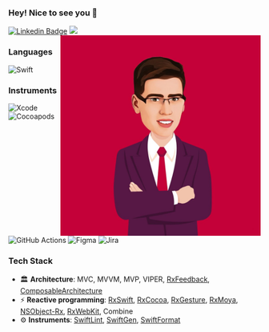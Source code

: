 ### Hey! Nice to see you 👋
[![Linkedin Badge](https://img.shields.io/badge/-onsissond-blue?style=plastic&logo=Linkedin&logoColor=white&link=https://www.linkedin.com/in/onsissond/)](https://www.linkedin.com/in/onsissond/)
<a href="mailto:onsissond@gmail.com"><img src="https://img.shields.io/badge/-onsissond@gmail.com-D14836?style=flat&logo=Gmail&logoColor=white"/></a>
<img align="right" width="400" src="DF114D54-BC90-4D7B-8184-684CFBD46CE9_1_105_c.jpeg">

### Languages
![Swift](https://img.shields.io/badge/-Swift-000?&logo=Swift)
### Instruments
![Xcode](https://img.shields.io/badge/-Xcode-05122A?style=flat&logo=Xcode&logoColor=#448EE2)
![Cocoapods](https://img.shields.io/badge/-CocoaPods-05122A?style=flat&logo=CocoaPods&logoColor=#E64225)
![GitHub Actions](https://img.shields.io/badge/-GitHubActions-05122A?style=flat&logo=GitHubActions&logoColor=#2088FF)
![Figma](https://img.shields.io/badge/-Figma-05122A?style=flat&logo=Figma&logoColor=#F24E1E)
![Jira](https://img.shields.io/badge/-Jira-05122A?style=flat&logo=JiraSoftware&logoColor=#0052CC)

### Tech Stack
- 🏛 **Architecture**: MVC, MVVM, MVP, VIPER, [RxFeedback](https://github.com/NoTests/RxFeedback.swift), [ComposableArchitecture](https://github.com/pointfreeco/swift-composable-architecture)
- ⚡ **Reactive programming**: [RxSwift](https://github.com/ReactiveX/RxSwift), [RxCocoa](https://github.com/ReactiveX/RxSwift/tree/main/RxCocoa), [RxGesture](https://github.com/RxSwiftCommunity/RxGesture), [RxMoya](https://github.com/Moya/Moya), [NSObject-Rx](https://github.com/RxSwiftCommunity/NSObject-Rx), [RxWebKit](https://github.com/RxSwiftCommunity/RxWebKit), Combine
- ⚙ **Instruments**: [SwiftLint](https://github.com/realm/SwiftLint), [SwiftGen](https://github.com/SwiftGen/SwiftGen), [SwiftFormat](https://github.com/nicklockwood/SwiftFormat)
